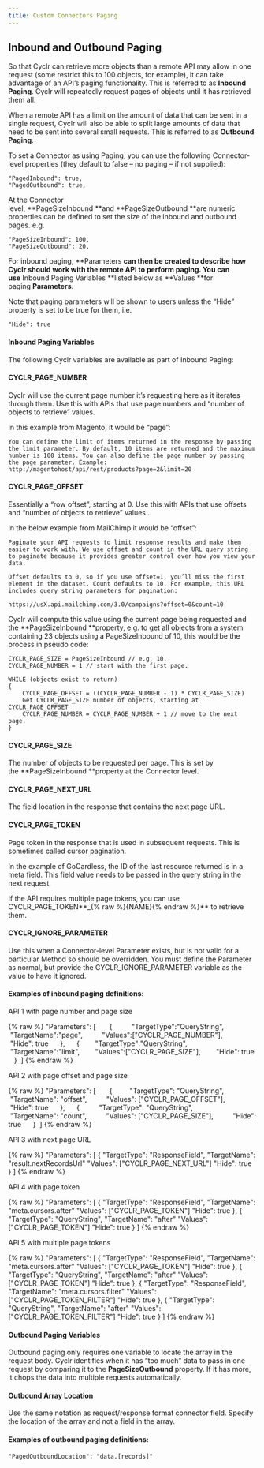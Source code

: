 ```yaml
---
title: Custom Connectors Paging
---
```


Inbound and Outbound Paging
---------------------------

So that Cyclr can retrieve more objects than a remote API may allow in one request (some restrict this to 100 objects, for example), it can take advantage of an API’s paging functionality. This is referred to as **Inbound Paging**. Cyclr will repeatedly request pages of objects until it has retrieved them all.

When a remote API has a limit on the amount of data that can be sent in a single request, Cyclr will also be able to split large amounts of data that need to be sent into several small requests. This is referred to as **Outbound Paging**.

To set a Connector as using Paging, you can use the following Connector-level properties (they default to false – no paging – if not supplied):

    "PagedInbound": true,
    "PagedOutbound": true,

At the Connector level, **PageSizeInbound **and **PageSizeOutbound **are numeric properties can be defined to set the size of the inbound and outbound pages. e.g.

    "PageSizeInbound": 100, 
    "PageSizeOutbound": 20,

For inbound paging, **Parameters **can then be created to describe how Cyclr should work with the remote API to perform paging. You can use** Inbound Paging Variables **listed below as **Values **for paging **Parameters**.

Note that paging parameters will be shown to users unless the “Hide” property is set to be true for them, i.e.

    "Hide": true

#### Inbound Paging Variables

The following Cyclr variables are available as part of Inbound Paging:

#### CYCLR_PAGE_NUMBER

Cyclr will use the current page number it’s requesting here as it iterates through them. Use this with APIs that use page numbers and “number of objects to retrieve” values.

In this example from Magento, it would be “page”:

    You can define the limit of items returned in the response by passing the limit parameter. By default, 10 items are returned and the maximum number is 100 items. You can also define the page number by passing the page parameter. Example:
    http://magentohost/api/rest/products?page=2&limit=20

#### CYCLR_PAGE_OFFSET

Essentially a “row offset”, starting at 0. Use this with APIs that use offsets and “number of objects to retrieve” values .

In the below example from MailChimp it would be “offset”:

    Paginate your API requests to limit response results and make them easier to work with. We use offset and count in the URL query string to paginate because it provides greater control over how you view your data.
    
    Offset defaults to 0, so if you use offset=1, you’ll miss the first element in the dataset. Count defaults to 10. For example, this URL includes query string parameters for pagination:
    
    https://usX.api.mailchimp.com/3.0/campaigns?offset=0&count=10

Cyclr will compute this value using the current page being requested and the **PageSizeInbound **property, e.g. to get all objects from a system containing 23 objects using a PageSizeInbound of 10, this would be the process in pseudo code:

    CYCLR_PAGE_SIZE = PageSizeInbound // e.g. 10.  
    CYCLR_PAGE_NUMBER = 1 // start with the first page.  
    
    WHILE (objects exist to return)  
    {  
        CYCLR_PAGE_OFFSET = ((CYCLR_PAGE_NUMBER - 1) * CYCLR_PAGE_SIZE)  
        Get CYCLR_PAGE_SIZE number of objects, starting at CYCLR_PAGE_OFFSET  
        CYCLR_PAGE_NUMBER = CYCLR_PAGE_NUMBER + 1 // move to the next page.
    }

#### CYCLR_PAGE_SIZE

The number of objects to be requested per page. This is set by the **PageSizeInbound **property at the Connector level.

#### CYCLR_PAGE_NEXT_URL

The field location in the response that contains the next page URL.

#### CYCLR_PAGE_TOKEN

Page token in the response that is used in subsequent requests. This is sometimes called cursor pagination.

In the example of GoCardless, the ID of the last resource returned is in a meta field. This field value needs to be passed in the query string in the next request.

If the API requires multiple page tokens, you can use CYCLR_PAGE_TOKEN**_{% raw %}{NAME}{% endraw %}** to retrieve them.

#### CYCLR_IGNORE_PARAMETER

Use this when a Connector-level Parameter exists, but is not valid for a particular Method so should be overridden. You must define the Parameter as normal, but provide the CYCLR_IGNORE_PARAMETER variable as the value to have it ignored.

#### Examples of inbound paging definitions:

API 1 with page number and page size

{% raw %}
    "Parameters": [  
        {  
           "TargetType":"QueryString",  
           "TargetName":"page",  
           "Values":["CYCLR_PAGE_NUMBER"],  
           "Hide": true  
       },  
       {
           "TargetType":"QueryString",
           "TargetName":"limit",
           "Values":["CYCLR_PAGE_SIZE"],
           "Hide": true
       }
     ]
{% endraw %}

API 2 with page offset and page size

{% raw %}
    "Parameters": [  
        {
            "TargetType": "QueryString",
             "TargetName": "offset",
             "Values": ["CYCLR_PAGE_OFFSET"],
             "Hide": true
         },
         {
             "TargetType": "QueryString",
             "TargetName": "count",
             "Values": ["CYCLR_PAGE_SIZE"],
             "Hide": true
         }
     ]
{% endraw %}

API 3 with next page URL

{% raw %}
    "Parameters": [
    {
    "TargetType": "ResponseField",
    "TargetName": "result.nextRecordsUrl"
    "Values": ["CYCLR_PAGE_NEXT_URL"]
    "Hide": true
    }
    ]
{% endraw %}
  

API 4 with page token

{% raw %}
    "Parameters": [
    {
    "TargetType": "ResponseField",
    "TargetName": "meta.cursors.after"
    "Values": ["CYCLR_PAGE_TOKEN"]
    "Hide": true
    },
    {
    "TargetType": "QueryString",
    "TargetName": "after"
    "Values": ["CYCLR_PAGE_TOKEN"]
    "Hide": true
    }
    ]
{% endraw %}

API 5 with multiple page tokens

{% raw %}
    "Parameters": [
    {
    "TargetType": "ResponseField",
    "TargetName": "meta.cursors.after"
    "Values": ["CYCLR_PAGE_TOKEN"]
    "Hide": true
    },
    {
    "TargetType": "QueryString",
    "TargetName": "after"
    "Values": ["CYCLR_PAGE_TOKEN"]
    "Hide": true
    },
    {
    "TargetType": "ResponseField",
    "TargetName": "meta.cursors.filter"
    "Values": ["CYCLR_PAGE_TOKEN_FILTER"]
    "Hide": true
    },
    {
    "TargetType": "QueryString",
    "TargetName": "after"
    "Values": ["CYCLR_PAGE_TOKEN_FILTER"]
    "Hide": true
    }
    ]
{% endraw %}

#### Outbound Paging Variables

Outbound paging only requires one variable to locate the array in the request body. Cyclr identifies when it has “too much” data to pass in one request by comparing it to the **PageSizeOutbound** property. If it has more, it chops the data into multiple requests automatically.

#### Outbound Array Location

Use the same notation as request/response format connector field. Specify the location of the array and not a field in the array.

#### Examples of outbound paging definitions:

    "PagedOutboundLocation": "data.[records]"